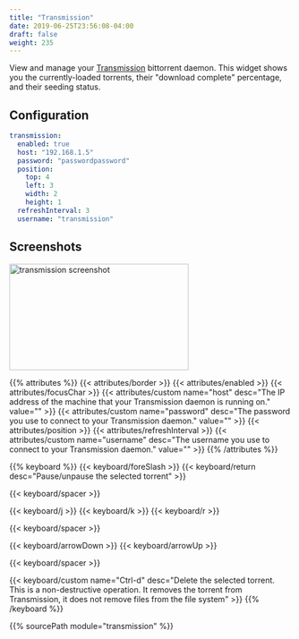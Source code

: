 ```yaml
---
title: "Transmission"
date: 2019-06-25T23:56:08-04:00
draft: false
weight: 235
---
```


View and manage your [Transmission](https://transmissionbt.com) bittorrent daemon. This widget shows you the currently-loaded 
torrents, their "download complete" percentage, and their seeding status.

## Configuration

```yaml
transmission:
  enabled: true
  host: "192.168.1.5"
  password: "passwordpassword"
  position:
    top: 4
    left: 3
    width: 2
    height: 1
  refreshInterval: 3
  username: "transmission"
```

## Screenshots

<img class="screenshot" src="/imgs/modules/transmission.png" width="320" height="190" alt="transmission screenshot" />

{{% attributes %}}
  {{< attributes/border >}}
  {{< attributes/enabled >}}
  {{< attributes/focusChar >}}
  {{< attributes/custom name="host" desc="The IP address of the machine that your Transmission daemon is running on." value="" >}}
  {{< attributes/custom name="password" desc="The password you use to connect to your Transmission daemon." value="" >}}
  {{< attributes/position >}}
  {{< attributes/refreshInterval >}}
  {{< attributes/custom name="username" desc="The username you use to connect to your Transmission daemon." value="" >}}
{{% /attributes %}}

{{% keyboard %}}
  {{< keyboard/foreSlash >}}
  {{< keyboard/return desc="Pause/unpause the selected torrent" >}}

  {{< keyboard/spacer >}}

  {{< keyboard/j >}}
  {{< keyboard/k >}}
  {{< keyboard/r >}}

  {{< keyboard/spacer >}}

  {{< keyboard/arrowDown >}}
  {{< keyboard/arrowUp >}}

  {{< keyboard/spacer >}}

  {{< keyboard/custom name="Ctrl-d" desc="Delete the selected torrent. This is a non-destructive operation. It removes the torrent from Transmission, it does not remove files from the file system" >}}
{{% /keyboard %}}

{{% sourcePath module="transmission" %}}